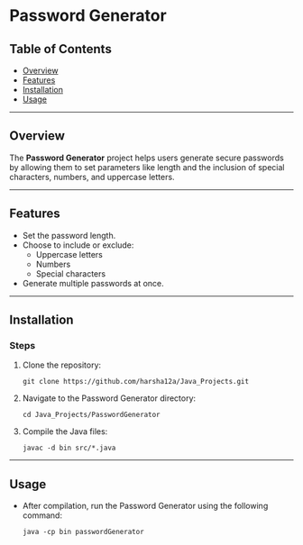 # Password Generator

## Table of Contents
- [Overview](#overview)
- [Features](#features)
- [Installation](#installation)
- [Usage](#usage)

---

## Overview
The **Password Generator** project helps users generate secure passwords by allowing them to set parameters like length and the inclusion of special characters, numbers, and uppercase letters.

---

## Features
- Set the password length.
- Choose to include or exclude:
  - Uppercase letters
  - Numbers
  - Special characters
- Generate multiple passwords at once.

---

## Installation

### Steps
1. Clone the repository:
   ```
   git clone https://github.com/harsha12a/Java_Projects.git
   ```

2. Navigate to the Password Generator directory:
    ```
    cd Java_Projects/PasswordGenerator
    ```

3. Compile the Java files:
    ```
    javac -d bin src/*.java
    ```
---
## Usage

- After compilation, run the Password Generator using the following command:
    ```
    java -cp bin passwordGenerator
    ```